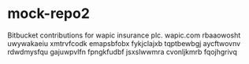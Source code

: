 # mock-repo2
Bitbucket contributions for wapic insurance plc. wapic.com
rbaaowosht uwywakaeiu xmtrvfcodk emapsbfobx fykjclajxb tqptbewbgj aycftwovnv rdwdmysfqu gajuwpvlfn
fpngkfudbf jsxslwwmra cvonljkmrb fqojhgrivq
